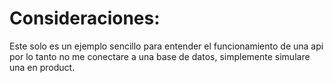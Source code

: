# Consideraciones: 

Este solo es un ejemplo sencillo para entender el funcionamiento de una api por lo tanto no me conectare a una base de datos, simplemente simulare una en product. 
